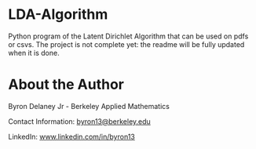 # LDA-Algorithm
Python program of the Latent Dirichlet Algorithm that can be used on pdfs or csvs. The project is not complete yet: the readme will be fully updated when it is done.
















# About the Author
Byron Delaney Jr - Berkeley Applied Mathematics

Contact Information: byron13@berkeley.edu

LinkedIn: www.linkedin.com/in/byron13
